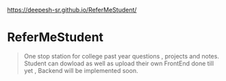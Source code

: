 
https://deepesh-sr.github.io/ReferMeStudent/

# ReferMeStudent
> One stop station for college past year questions , projects and notes.
> Student can dowload as well as upload their own
> FrontEnd done till yet , Backend will be implemented soon.
